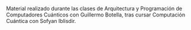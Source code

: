 Material realizado durante las clases de Arquitectura y Programación de Computadores Cuánticos con Guillermo Botella, tras cursar Computación Cuántica con Sofyan Iblisdir.
